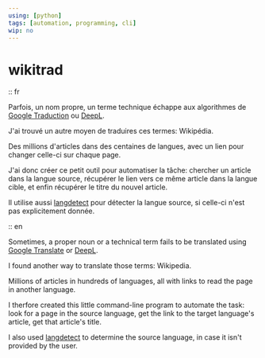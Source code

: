 ```yaml
---
using: [python]
tags: [automation, programming, cli]
wip: no
---
```


# wikitrad

:: fr

Parfois, un nom propre, un terme technique échappe aux algorithmes de [Google Traduction](https://translate.google.com) ou [DeepL](https://deepl.com).

J'ai trouvé un autre moyen de traduires ces termes: Wikipédia.

Des millions d'articles dans des centaines de langues, avec un lien pour changer celle-ci sur chaque page.

J'ai donc créer ce petit outil pour automatiser la tâche: chercher un article dans la langue source, récupérer le lien vers ce même article dans la langue cible, et enfin récupérer le titre du nouvel article.

Il utilise aussi [langdetect](https://pypi.org/project/langdetect) pour détecter la langue source, si celle-ci n'est pas explicitement donnée.

:: en

Sometimes, a proper noun or a technical term fails to be translated using [Google Translate](https://translate.google.com) or [DeepL](https://deepl.com).

I found another way to translate those terms: Wikipedia.

Millions of articles in hundreds of languages, all with links to read the page in another language.

I therfore created this little command-line program to automate the task: look for a page in the source language, get the link to the target language's article, get that article's title.

I also used [langdetect](https://pypi.org/project/langdetect) to determine the source language, in case it isn't provided by the user.



